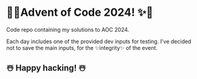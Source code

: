 # 🎄✨Advent of Code 2024! ✨🎄

Code repo containing my solutions to AOC 2024.

Each day includes one of the provided dev inputs for testing. I've decided not to save the main inputs, for the ✨integrity✨ of the event. 

## ☃️ Happy hacking! ☃️